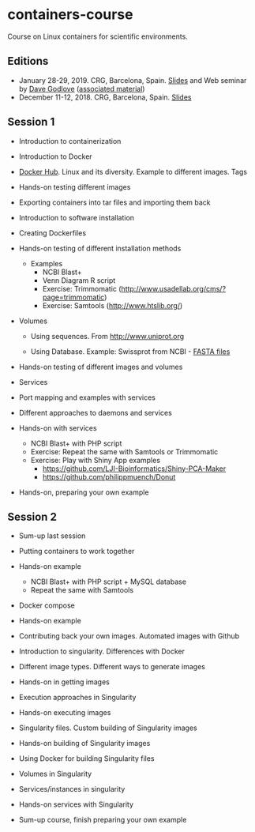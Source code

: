 # containers-course
Course on Linux containers for scientific environments. 

## Editions 

* January 28-29, 2019. CRG, Barcelona, Spain. [Slides](https://slides.com/similis/introduction-linux-containers-training/) and Web seminar by [Dave Godlove](https://github.com/GodloveD) ([associated material](https://singularity-tutorial.github.io/))
* December 11-12, 2018. CRG, Barcelona, Spain. [Slides](https://slides.com/similis/introduction-linux-containers-training/)

## Session 1

* Introduction to containerization

* Introduction to Docker

* [Docker Hub](https://hub.docker.com/). Linux and its diversity. Example to different images. Tags

* Hands-on testing different images

* Exporting containers into tar files and importing them back

* Introduction to software installation

* Creating Dockerfiles

* Hands-on testing of different installation methods

    * Examples
        * NCBI Blast+
        * Venn Diagram R script
        * Exercise: Trimmomatic (http://www.usadellab.org/cms/?page=trimmomatic)
        * Exercise: Samtools (http://www.htslib.org/)

* Volumes

   * Using sequences. From http://www.uniprot.org
   
   * Using Database. Example: Swissprot from NCBI - [FASTA files](http://ftp.ncbi.nlm.nih.gov/blast/db/FASTA/)

* Hands-on testing of different images and volumes

* Services

* Port mapping and examples with services

* Different approaches to daemons and services

* Hands-on with services

    * NCBI Blast+ with PHP script
    * Exercise: Repeat the same with Samtools or Trimmomatic
    * Exercise: Play with Shiny App examples
        * https://github.com/LJI-Bioinformatics/Shiny-PCA-Maker
        * https://github.com/philippmuench/Donut
    
* Hands-on, preparing your own example


## Session 2

* Sum-up last session

* Putting containers to work together

* Hands-on example

    * NCBI Blast+ with PHP script + MySQL database
    * Repeat the same with Samtools

* Docker compose

* Hands-on example

* Contributing back your own images. Automated images with Github

* Introduction to singularity. Differences with Docker

* Different image types. Different ways to generate images

* Hands-on in getting images

* Execution approaches in Singularity

* Hands-on executing images

* Singularity files. Custom building of Singularity images

* Hands-on building of Singularity images

* Using Docker for building Singularity files

* Volumes in Singularity

* Services/instances in singularity

* Hands-on services with Singularity

* Sum-up course, finish preparing your own example

